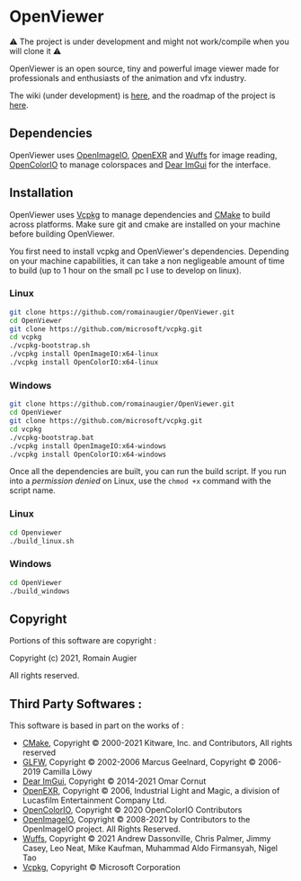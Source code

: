 # OpenViewer
:warning: The project is under development and might not work/compile when you will clone it :warning:

OpenViewer is an open source, tiny and powerful image viewer made for professionals and enthusiasts of the animation and vfx industry.

The wiki (under development) is [here](https://github.com/romainaugier/OpenViewer/wiki), and the roadmap of the project is [here](https://github.com/romainaugier/OpenViewer/wiki/Roadmap).

## Dependencies

OpenViewer uses [OpenImageIO](https://github.com/OpenImageIO/oiio), [OpenEXR](https://github.com/AcademySoftwareFoundation/openexr) and [Wuffs](https://github.com/google/wuffs) for image reading, [OpenColorIO](https://github.com/AcademySoftwareFoundation/OpenColorIO) to manage colorspaces and [Dear ImGui](https://github.com/ocornut/imgui) for the interface.

## Installation

OpenViewer uses [Vcpkg](https://github.com/microsoft/vcpkg) to manage dependencies and [CMake](https://cmake.org/) to build across platforms. Make sure git and cmake are installed on your machine before building OpenViewer.

You first need to install vcpkg and OpenViewer's dependencies. Depending on your machine capabilities, it can take a non negligeable amount of time to build (up to 1 hour on the small pc I use to develop on linux).

### Linux
```bash
git clone https://github.com/romainaugier/OpenViewer.git
cd OpenViewer
git clone https://github.com/microsoft/vcpkg.git
cd vcpkg
./vcpkg-bootstrap.sh
./vcpkg install OpenImageIO:x64-linux
./vcpkg install OpenColorIO:x64-linux
```

### Windows
```bash
git clone https://github.com/romainaugier/OpenViewer.git
cd OpenViewer
git clone https://github.com/microsoft/vcpkg.git
cd vcpkg
./vcpkg-bootstrap.bat
./vcpkg install OpenImageIO:x64-windows
./vcpkg install OpenColorIO:x64-windows
```


Once all the dependencies are built, you can run the build script. If you run into a *permission denied* on Linux, use the ```chmod +x``` command with the script name.

### Linux
```bash
cd Openviewer
./build_linux.sh
```

### Windows
```bash
cd OpenViewer
./build_windows
```

## Copyright

Portions of this software are copyright :

Copyright (c) 2021, Romain Augier

All rights reserved.

## Third Party Softwares :

This software is based in part on the works of :

- [CMake](https://cmake.org/), Copyright © 2000-2021 Kitware, Inc. and Contributors, All rights reserved
- [GLFW](https://www.glfw.org/), Copyright © 2002-2006 Marcus Geelnard, Copyright © 2006-2019 Camilla Löwy
- [Dear ImGui](https://github.com/ocornut/imgui), Copyright © 2014-2021 Omar Cornut
- [OpenEXR](https://github.com/AcademySoftwareFoundation/openexr), Copyright © 2006, Industrial Light and Magic, a division of Lucasfilm Entertainment Company Ltd.
- [OpenColorIO](https://github.com/AcademySoftwareFoundation/OpenColorIO), Copyright © 2020 OpenColorIO Contributors
- [OpenImageIO](https://github.com/OpenImageIO/oiio), Copyright © 2008-2021 by Contributors to the OpenImageIO project. All Rights Reserved.
- [Wuffs](https://github.com/google/wuffs), Copyright © 2021 Andrew Dassonville, Chris Palmer, Jimmy Casey, Leo Neat, Mike Kaufman, Muhammad Aldo Firmansyah, Nigel Tao
- [Vcpkg](https://github.com/microsoft/vcpkg), Copyright © Microsoft Corporation
